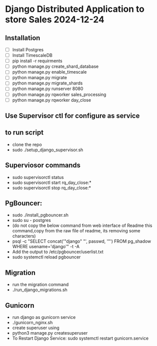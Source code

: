 #  Django Distributed  Application to store Sales 2024-12-24
##  Installation
- [ ] Install Postgres
- [ ] Install TimescaleDB
- [ ] pip install -r requirments
- [ ] python manage.py create_shard_database
- [ ] python manage.py enable_timescale
- [ ] python manage.py migrate
- [ ] python manage.py migrate_shards
- [ ] python manage.py runserver 8080
- [ ] python manage.py rqworker sales_processing
- [ ] python manage.py rqworker day_close

## Use Supervisor ctl for configure as service

## to run script

- clone the repo
- sudo ./setup_django_supervisor.sh


## Superviosor commands
- sudo supervisorctl status
- sudo supervisorctl start rq_day_close:*
- sudo supervisorctl stop rq_day_close:*


## PgBouncer:
- sudo ./install_pgbouncer.sh
- sudo su - postgres
- (do not copy the below command from web interface of Readme this command,copy from the raw file of readme, its removing some characters) 
- psql -c "SELECT concat('\"django\" \"', passwd, '\"') FROM pg_shadow WHERE usename='django'" -t -A
- Add the output to /etc/pgbouncer/userlist.txt
- sudo systemctl reload pgbouncer
## Migration
- run the migration command
- ./run_django_migrations.sh
## Gunicorn
- run django as gunicorn service
- ./gunicorn_nginx.sh
- create superuser using 
- python3 manage.py createsuperuser
- To Restart Django Service: sudo systemctl restart gunicorn.service